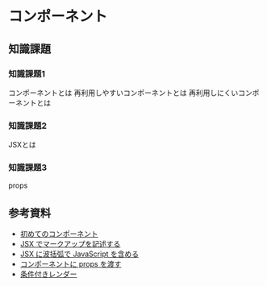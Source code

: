 # コンポーネント

## 知識課題

### 知識課題1

コンポーネントとは
再利用しやすいコンポーネントとは
再利用しにくいコンポーネントとは

### 知識課題2

JSXとは

### 知識課題3

props

## 参考資料

- [初めてのコンポーネント](https://ja.react.dev/learn/your-first-component)
- [JSX でマークアップを記述する](https://ja.react.dev/learn/writing-markup-with-jsx)
- [JSX に波括弧で JavaScript を含める](https://ja.react.dev/learn/javascript-in-jsx-with-curly-braces)
- [コンポーネントに props を渡す](https://ja.react.dev/learn/passing-props-to-a-component)
- [条件付きレンダー](https://ja.react.dev/learn/conditional-rendering)
